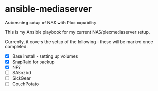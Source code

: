 # ansible-mediaserver
Automating setup of NAS with Plex capability

This is my Ansible playbook for my current NAS/plexmediaserver setup.

Currently, it covers the setup of the following - these will be marked once completed.

- [X] Base install - setting up volumes
- [X] SnapRaid for backup
- [X] NFS
- [ ] SABnzbd
- [ ] SickGear
- [ ] CouchPotato
